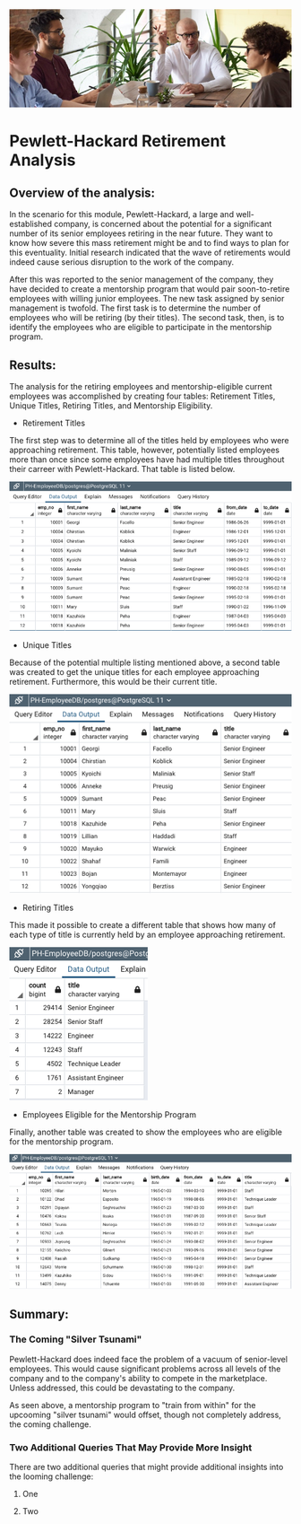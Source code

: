 <!-- Image downloaded from pexels.com-->

<img src=https://github.com/tn64/Pewlett-Hackard-Analysis/blob/main/Pewlett-Hackard_Analysis_Folder/Resources/Header.png>

# Pewlett-Hackard Retirement Analysis

## Overview of the analysis:

In the scenario for this module, Pewlett-Hackard, a large and well-established company, is concerned about the potential for a significant number of its senior employees retiring in the near future. They want to know how severe this mass retirement might be and to find ways to plan for this eventuality. Initial research indicated that the wave of retirements would indeed cause serious disruption to the work of the company.

After this was reported to the senior management of the company, they have decided to create a mentorship program that would pair soon-to-retire employees with willing junior employees. The new task assigned by senior management is twofold. The first task is to determine the number of employees who will be retiring (by their titles). The second task, then, is to identify the employees who are eligible to participate in the mentorship program.


## Results:

The analysis for the retiring employees and mentorship-eligible current employees was accomplished by creating four tables: Retirement Titles, Unique Titles, Retiring Titles, and Mentorship Eligibility.

- Retirement Titles

The first step was to determine all of the titles held by employees who were approaching retirement. This table, however, potentially listed employees more than once since some employees have had multiple titles throughout their carreer with Pewlett-Hackard. That table is listed below.

<img src=https://github.com/tn64/Pewlett-Hackard-Analysis/blob/main/Pewlett-Hackard_Analysis_Folder/Resources/Retirement_Titles.png>


- Unique Titles

Because of the potential multiple listing mentioned above, a second table was created to get the unique titles for each employee approaching retirement. Furthermore, this would be their current title.

<img src=https://github.com/tn64/Pewlett-Hackard-Analysis/blob/main/Pewlett-Hackard_Analysis_Folder/Resources/Unique_Titles.png>


- Retiring Titles

This made it possible to create a different table that shows how many of each type of title is currently held by an employee approaching retirement. 

<img src=https://github.com/tn64/Pewlett-Hackard-Analysis/blob/main/Pewlett-Hackard_Analysis_Folder/Resources/Retiring_Titles.png>


- Employees Eligible for the Mentorship Program

Finally, another table was created to show the employees who are eligible for the mentorship program.

<img src=https://github.com/tn64/Pewlett-Hackard-Analysis/blob/main/Pewlett-Hackard_Analysis_Folder/Resources/Mentorship_Eligibility.png>


## Summary:

### The Coming "Silver Tsunami"

Pewlett-Hackard does indeed face the problem of a vacuum of senior-level employees. This would cause significant problems across all levels of the company and to the company's ability to compete in the marketplace. Unless addressed, this could be devastating to the company.

As seen above, a mentorship program to "train from within" for the upcooming "silver tsunami" would offset, though not completely address, the coming challenge.


### Two Additional Queries That May Provide More Insight 

There are two additional queries that might provide additional insights into the looming challenge:

1. One

2. Two


